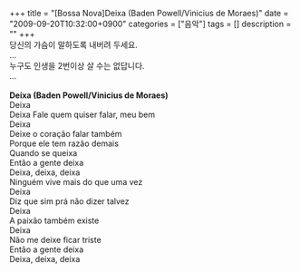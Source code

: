 +++
title = "[Bossa Nova]Deixa (Baden Powell/Vinicius de Moraes)"
date = "2009-09-20T10:32:00+0900"
categories = ["음악"]
tags = []
description = ""
+++
<span class="copyright_entry" style="display:block;" title="[Bossa Nova]Deixa (Baden Powell/Vinicius de Moraes)@@**@@http://shed.egloos.com/1950428"></span>당신의 가슴이 말하도록 내버려 두세요.
<br>...
<br>누구도 인생을 2번이상 살 수는 없답니다.
<br>...
<br>
<br>
<strong>Deixa (Baden Powell/Vinicius de Moraes)</strong>
<br>Deixa
<br>Deixa Fale quem quiser falar, meu bem
<br>Deixa
<br>Deixe o coração falar também
<br>Porque ele tem razão demais
<br>Quando se queixa
<br>Então a gente deixa
<br>Deixa, deixa, deixa
<br>Ninguém vive mais do que uma vez
<br>Deixa
<br>Diz que sim prá não dizer talvez
<br>Deixa
<br>A paixão também existe
<br>Deixa
<br>Não me deixe ficar triste
<br>Então a gente deixa
<br>Deixa, deixa, deixa 
<br>
<br>
<object width="425" height="344"><param name="movie" value="http://www.youtube.com/v/On8RQ04Zij8&amp;hl=ko&amp;fs=1&amp;"><param name="allowFullScreen" value="true"><param name="allowscriptaccess" value="always"><embed src="http://www.youtube.com/v/On8RQ04Zij8&amp;hl=ko&amp;fs=1&amp;" type="application/x-shockwave-flash" allowscriptaccess="always" allowfullscreen="true" width="425" height="344"></object>
<br>
<br>
<object width="425" height="344"><param name="movie" value="http://www.youtube.com/v/JBG0PoYfYvQ&amp;hl=ko&amp;fs=1&amp;"><param name="allowFullScreen" value="true"><param name="allowscriptaccess" value="always"><embed src="http://www.youtube.com/v/JBG0PoYfYvQ&amp;hl=ko&amp;fs=1&amp;" type="application/x-shockwave-flash" allowscriptaccess="always" allowfullscreen="true" width="425" height="344"></object>
<br>
<br>
<object width="425" height="344"><param name="movie" value="http://www.youtube.com/v/KwZmbV4eZUg&amp;hl=ko&amp;fs=1&amp;"><param name="allowFullScreen" value="true"><param name="allowscriptaccess" value="always"><embed src="http://www.youtube.com/v/KwZmbV4eZUg&amp;hl=ko&amp;fs=1&amp;" type="application/x-shockwave-flash" allowscriptaccess="always" allowfullscreen="true" width="425" height="344"></object> 
<!--
       <rdf:RDF xmlns:rdf="http://www.w3.org/1999/02/22-rdf-syntax-ns#"
		    xmlns:dc="http://purl.org/dc/elements/1.1/"
		    xmlns:trackback="http://madskills.com/public/xml/rss/module/trackback/">
       <rdf:Description
	        rdf:about="http://shed.egloos.com/1950428"
	        dc:identifier="http://shed.egloos.com/1950428"
	        dc:title="[Bossa Nova]Deixa (Baden Powell/Vinicius de Moraes)"
	        trackback:ping="http://shed.egloos.com/tb/1950428"/>
       </rdf:RDF>
       -->

<ul></ul>